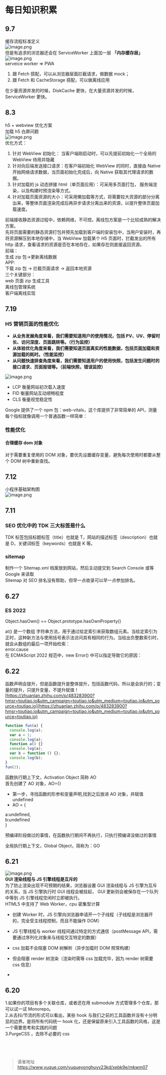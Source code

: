 # 每日知识积累
## 9.7

缓存流程标准定义  
![image.png](https://cdn.nlark.com/yuque/0/2022/png/1572912/1662517311403-9581eba1-5aa7-4e98-aa26-733fe42cf7ac.png#averageHue=%23e9e5df&clientId=u1bedc3a7-94e8-4&from=paste&height=585&id=ud7f5877a&name=image.png&originHeight=1170&originWidth=1600&originalType=binary&ratio=1&rotation=0&showTitle=false&size=574151&status=done&style=none&taskId=u64c1f5b6-27a2-4d6f-8292-d75f9b6d31a&title=&width=800)  
但是有追求的浏览器还会在 ServiceWorker 上面加一层 **「内存缓存层」**  
![image.png](https://cdn.nlark.com/yuque/0/2022/png/1572912/1662517258845-670addad-5509-4412-97ad-b68d8f5850ce.png#averageHue=%23aca61b&clientId=u1bedc3a7-94e8-4&from=paste&height=337&id=u298b8be3&name=image.png&originHeight=551&originWidth=744&originalType=binary&ratio=1&rotation=0&showTitle=false&size=108014&status=done&style=none&taskId=u31ce1ad3-3a6d-4c23-ae92-fa9f1b0f1db&title=&width=455)  
serveice worker => PWA

1. 跟 Fetch 搭配，可以从浏览器层面拦截请求，做数据 mock；
2. 跟 Fetch 和 CacheStorage 搭配，可以做离线应用

在少量资源并发的时候，DiskCache 更快，在大量资源并发的时候，ServiceWorker 更快。

## 8.3

h5 + webview 优化方案  
加载 h5 白屏问题  
![image.png](https://cdn.nlark.com/yuque/0/2022/png/1572912/1659493292653-5f780240-1d16-4846-a145-ed02c0df7fc7.png#averageHue=%23fbfbf8&clientId=u8aca4147-4380-4&from=paste&height=317&id=u74e0799f&name=image.png&originHeight=317&originWidth=965&originalType=binary&ratio=1&rotation=0&showTitle=false&size=70339&status=done&style=none&taskId=u00341e22-d5de-4ffb-9b87-a13023a5186&title=&width=965)  
优化方式：

1. 针对 WebView 初始化： 当客户端刚启动时，可以先提前初始化一个全局的 WebView 待用并隐藏
2. 针对向后端发送接口请求：在客户端初始化 WebView 的同时，直接由 Native 开始网络请求数据，当页面初始化完成后，向 Native 获取其代理请求的数据。
3. 针对加载的 js 动态拼接 html（单页面应用）：可采用多页面打包， 服务端渲染，以及构建时预渲染等方式。
4. 针对加载页面资源的大小：可采用懒加载等方式，将需要较大资源的部分分离出来，等整体页面渲染完成后再异步请求分离出来的资源，以提升整体页面加载速度。

前端接收静态资源过程中，依赖网络，不可控。离线包方案是一个比较成熟的解决方案。  
先将页面需要的静态资源打包并预先加载到客户端的安装包中，当用户安装时，再将资源解压到本地存储中，当 WebView 加载某个 H5 页面时，拦截发出的所有 http 请求，查看请求的资源是否在本地存在，如果存在则直接返回资源。  
前端：  
生成 zip 包->更新离线数据  
APP:  
下载 zip 包 -> 拦截页面请求 -> 返回本地资源  
三个关键部分：  
web 页面 zip 生成工具  
离线包管理系统  
客户端离线实现

## 7.19

### H5 营销页面的性能优化

- **从业务发展角度来看，我们需要知道用户的使用情况，包括 PV、UV、停留时长、访问深度、页面跳转等。（行为监控）**
- **从体验优化角度来看，我们需要知道页面真实的性能数据，包括页面加载和资源加载的耗时。（性能监控）**
- **从问题快速排查角度来看，我们需要知道用户的使用快照，包括发生问题时的接口请求、页面报错等。（前端快照，错误监控）**

![image.png](https://cdn.nlark.com/yuque/0/2022/png/1572912/1658213707817-fb31f220-6c92-4634-82bc-203467ba82f9.png#averageHue=%233f3f3f&clientId=u2bb9a5d2-cbe3-4&from=paste&height=235&id=u14425ad1&name=image.png&originHeight=470&originWidth=1080&originalType=binary&ratio=1&rotation=0&showTitle=false&size=41825&status=done&style=none&taskId=u393c3115-081b-4c93-9bd1-cde9f9b0692&title=&width=540)

- LCP 衡量网站初次载入速度
- FID 衡量网站互动顺畅程度
- CLS 衡量视觉稳定性

Google 提供了一个 npm 包：web-vitals，这个库提供了非常简单的 API，测量每个指标就像调用一个普通函数一样简单：

### 性能优化

#### 合理缓存 dom 对象

对于需要重复使用的 DOM 对象，要优先设置缓存变量，避免每次使用时都要从整个 DOM 树中重新查找。

####

## 7.12

小程序基础架构图  
![image.png](https://cdn.nlark.com/yuque/0/2022/png/1572912/1657602410383-0ffb93dd-e52f-4c9a-a6e2-3b8ae65f0dae.png#averageHue=%23f6f3ee&clientId=uf8f3473a-959c-4&from=paste&height=847&id=u387c0983&name=image.png&originHeight=1694&originWidth=1410&originalType=binary&ratio=1&rotation=0&showTitle=false&size=234397&status=done&style=none&taskId=u9ea0421c-080f-4bb9-865e-6cca88583ee&title=&width=705)

## 7.11

### SEO 优化中的 TDK 三大标签是什么

TDK 标签包括标题标签（title）也就是 T，网站的描述标签（description）也就是 D，关键词标签（keywords）也就是 K 等。

### sitemap

制作一个 Sitemap.xml 档案放到网站，然后主动提交到 Search Console 或等 Google 来读取  
Sitemap 对 SEO 排名没有帮助，但早一点收录可以早一点参加排名。

## 6.27

### ES 2022

Object.hasOwn() == Object.prototype.hasOwnProperty()

at() 是一个数组 字符串方法，用于通过给定索引来获取数组元素。当给定索引为正时，这种新方法与使用括号表示法访问具有相同的行为。当给出负整数索引时，就会从数组的最后一项开始检索：  
error.cause  
在 ECMAScript 2022 规范中，new Error() 中可以指定导致它的原因：

## 6.22

函数声明会提升，但是函数提升是整体提升，包括函数代码，所以是会执行的；变量的提升，只提升变量，不提升赋值！  
[https://zhuanlan.zhihu.com/p/483283900?hmsr=toutiao.io&utm_campaign=toutiao.io&utm_medium=toutiao.io&utm_source=toutiao.io](https://zhuanlan.zhihu.com/p/483283900?hmsr=toutiao.io&utm_campaign=toutiao.io&utm_medium=toutiao.io&utm_source=toutiao.io)

```javascript
function fun(a) {
  console.log(a);
  var a = 1;
  console.log(a);
  function a() {}
  console.log(a);
  var b = function () {};
  console.log(b);
}
fun(2);
```

函数执行期上下文，Activation Object 简称 AO  
首先创建了 AO 对象，AO={}

- 第一步，寻找函数的形参和变量声明,找到之后放进 AO 对象，并赋值 undefined
- AO = {

a:undefined,  
b:undefined  
}

预编译阶段做过的事情，在函数执行期间不再执行，只执行预编译没做过的事情

全局执行期上下文，Global Object，简称为：GO

## 6.21

![image.png](https://cdn.nlark.com/yuque/0/2022/png/1572912/1655782075341-494abb2a-5116-4acb-932d-f72fefa554b1.png#averageHue=%23f4f1f0&clientId=u38c0a83f-a260-4&from=paste&height=542&id=u9ed034da&name=image.png&originHeight=1084&originWidth=778&originalType=binary&ratio=1&rotation=0&showTitle=false&size=95086&status=done&style=none&taskId=u273574e8-f23a-4c2e-8e10-9e9bd0c6723&title=&width=389)  
**GUI 渲染线程与 JS 引擎线程是互斥的**  
为了防止渲染出现不可预期的结果，浏览器设置 GUI 渲染线程与 JS 引擎为互斥的关系，当 JS 引擎执行时 GUI 线程会被挂起， GUI 更新则会被保存在一个队列中等到 JS 引擎线程空闲时立即被执行。  
HTML5 中支持了 Web Worker，cpu 密集型计算

- 创建 Worker 时，JS 引擎向浏览器申请开一个子线程（子线程是浏览器开的，完全受主线程控制，而且不能操作 DOM）
- JS 引擎线程与 worker 线程间通过特定的方式通信（postMessage API，需要通过序列化对象来与线程交互特定的数据）

- css 加载不会阻塞 DOM 树解析（异步加载时 DOM 照常构建）
- 但会阻塞 render 树渲染（渲染时需等 css 加载完毕，因为 render 树需要 css 信息）
-

## 6.20

1.如果你的项目有多个关联仓库，或者还在用 submodule 方式管理多个仓库，那可以试一试 Monorepo。  
2.从去抖/节流的形式可以看出，某些 hook 与我们之前的工具函数并没有十分明显的边界。是将所有代码统一 hook 化，还是保留原来引入工具函数的风格，这是一个需要思考和实践的问题  
3.PurgeCSS ，去除不必要的 css

#

<br>
  
> 语雀地址 https://www.yuque.com/yuqueyonghuyv23kd/xebk9e/mkwm07